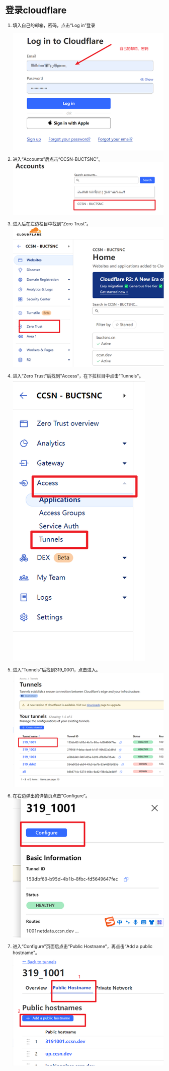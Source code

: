 # 登录cloudflare

1. 填入自己的邮箱，密码，点击“Log in”登录
   
   ![](.assests/2023-09-12-19-49-57-image.png)

2. 进入“Accounts”后点击“CCSN-BUCTSNC”。![](.assests/2023-09-12-19-52-31-image.png)

3. 进入后在左边栏目中找到“Zero Trust”。![](.assests/2023-09-12-19-53-42-image.png)

4. 进入“Zero Trust”后找到”Access“，在下拉栏目中点击"Tunnels"。![](.assests/2023-09-12-19-54-22-image.png)

5. 进入“Tunnels”后找到319_0001，点击进入。![](.assests/2023-09-12-19-56-25-image.png)

6. 在右边弹出的详情页点击”Configure“。![](.assests/2023-09-12-19-57-23-image.png)

7. 进入“Configure”页面后点击“Public Hostname”，再点击“Add a public hostname"。![](.assests/2023-09-12-19-58-57-image.png)

